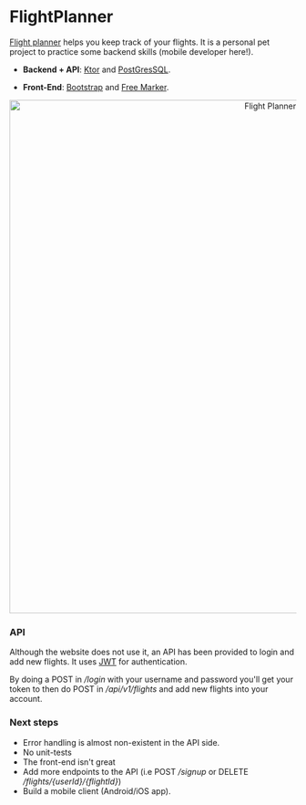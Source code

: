 # FlightPlanner

[Flight planner](https://theflightplanner.herokuapp.com/) helps you keep track of your flights. It is a personal pet project to practice some backend skills (mobile developer here!).
 
* **Backend + API**: [Ktor](https://ktor.io/) and [PostGresSQL](https://www.postgresql.org/). 

* **Front-End**: [Bootstrap](https://getbootstrap.com/) and [Free Marker](https://freemarker.apache.org/).

<p align="center">
<img width="900" alt="Flight Planner" src="https://user-images.githubusercontent.com/6362660/67637968-cfd4d600-f8d7-11e9-80e9-e042648f3309.png">
</>

### API
Although the website does not use it, an API has been provided to login and add new flights. It uses [JWT](https://jwt.io/introduction/) for authentication. 

By doing a POST in */login* with your username and password you'll get your token to then do POST in */api/v1/flights* and add new flights into your account.

### Next steps
* Error handling is almost non-existent in the API side.
* No unit-tests
* The front-end isn't great
* Add more endpoints to the API (i.e POST */signup* or DELETE */flights/{userId}/{flightId}*)
* Build a mobile client (Android/iOS app). 
